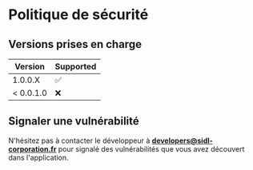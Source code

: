 # Politique de sécurité

## Versions prises en charge

| Version | Supported          |
| ------- | ------------------ |
| 1.0.0.X   | :white_check_mark: |
| < 0.0.1.0   | :x: |

## Signaler une vulnérabilité

N'hésitez pas à contacter le développeur à <a href="mailto:developers@sidl-corporation.fr?subject=Signaler%20un%20probl%C3%A8me%20avec%20l'application&body=Bonjour%2C%20bonsoir%3B%0A%0AJe%20vous%20contact%20%C3%A0%20propos%20de%20votre%20application%2C%20car%20j'ai%20d%C3%A9couvert%20que%20il%20y%20avait%20un%20probl%C3%A8me.%20Voici%20le%20probl%C3%A8me%20en%20capture%20d'%C3%A9cran%20ci-dessous%20%3A%20%0A%0ACapture%20d'%C3%A9cran%20%3A%20%0A%0A" target="_blank">**<developers@sidl-corporation.fr>**</a> pour signalé des vulnérabilités que vous avez découvert dans l'application.
